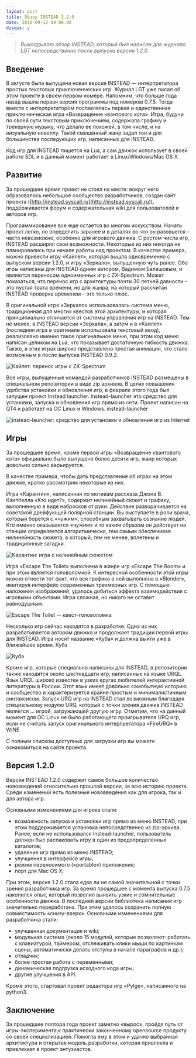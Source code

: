 ```yaml
---
layout: post
title: Обзор INSTEAD 1.2.0
date: 2010-09-12 09:08:00
disqus: y
---
```


> *Выкладываю обзор INSTEAD, который был написан для журнала LGT непосредственно после выпуска версии 1.2.0.*

## Введение

В августе была выпущена новая версия INSTEAD — интерпретатора простых текстовых приключенческих игр. Журнал LGT уже писал об этом проекте в своем первом номере. Напомним, что больше года назад вышла первая версия программы под номером 0.7.5. Тогда вместе с интерпретатором поставлялась первая и единственная приключенческая игра «Возвращение квантового кота». Игра, будучи по своей сути текстовым приключением, содержала графику и трекерную музыку, что делало ее похожей, в том числе, и на визуальную новеллу. Такой смешанный жанр задал тон и для большинства последующих игр, написанных для INSTEAD.

Код игр для INSTEAD пишется на Lua, а сам движок использует в своей работе SDL и в данный момент работает в Linux/Windows/Mac OS X.

## Развитие

За прошедшее время проект не стоял на месте: вокруг него образовалось небольшое сообщество разработчиков, создан сайт проекта ([http://instead.syscall.ru](http://instead.syscall.ru)), поддерживается форум и содержательная wiki для пользователей и авторов игр.

Программирование все еще остается во многом искусством. Начать проект легко, но определить заранее и в деталях во что он разовьется – часто невозможно, особенно для игрового движка. С ростом числа игр, INSTEAD расширял свои возможности. Некоторые из них никогда не планировались при начале работы над проектом. В качестве примера, можно привести игру «Кайлет», которая вышла одновременно с выпуском версии 1.2.0, и игру «Зеркало», выпущенную чуть ранее. Обе игры написаны для INSTEAD одним автором, Вадимом Балашовым, и являются переносом одноименных игр с ZX-Spectrum. Может показаться, что перенос игр с архитектуры почти 30 летней давности – это пустая трата времени, но для жанра, на который рассчитан INSTEAD проверка временем – это только плюс.

В оригинальной игре «Зеркало» использовалась система меню, традиционная для многих квестов этой архитектуры, и которая принципиально отличается от системы управления игр на INSTEAD. Тем не менее, в INSTEAD версии «Зеркала», а затем и в «Кайлет» (последняя игра в оригинале использовала текстовый ввод), реализовано именно такое оригинальное меню, при этом код меню написан целиком на Lua, что показывает достаточную гибкость движка. Также, в этих играх широко представлена простая анимация, что стало возможным в после выпуска INSTEAD 0.9.2.

![Кайлет: перенос игры с ZX-Spectrum](/img/review-1-2-0/kayleth.jpg)

Все игры, выпущенные командой разработчиков INSTEAD размещены в специальном репозитории в виде zip архивов. В целях повышения удобства установки и обновления игр, в феврале этого года был запущен проект Instead launcher. Instead-launcher это средство для установки, запуска и обновления игр прямо из сети. Проект написан на QT4 и работает на ОС Linux и Windows.
instead-launcher

![instead-launcher: средство для установки и обновления игр из Internet](/img/review-1-2-0/launcher.png)

## Игры

За прошедшее время, кроме первой игры «Возвращение квантового кота» официально было выпущено более десяти игр, жанр которых довольно сильно варьируется.

В качестве примера, чтобы дать представление об играх на этом движке, кратко рассмотрим некоторые из них.

Игра «Карантин», написанная по мотивам рассказа Джона В. Кэипбелла «Кто идет?», содержит нелинейный сюжет и графику, выполненную в виде набросков от руки. Действие разворачивается на советской дрейфующей полярной станции. Вы выступаете в роли врача, который борется с «чужим», способным захватывать сознание людей. Кто именно оказывается «чужим» и то каким образом он действует на станции определяется алгоритмически, тем самым обеспечивая нелинейность сюжета, в который, тем не менее, вплетены и традиционные загадки.

![Карантин: игра с нелинейным сюжетом](/img/review-1-2-0/quarantine.jpg)

Игра «Escape The Toilet» выполнена в жанре игр «Escape The Room» и при этом является головоломкой. К интересной особенности этой игры можно отнести тот факт, что вся графика в ней выполнена в «Blender», имитируя интерфейс современных трехмерных игр. С помощью наложения изображений, удалось добиться эффекта взаимодействия с игровыми объектами. Игра сложная, но никого не оставит равнодушным.

![Escape The Toilet -- квест-головоломка](/img/review-1-2-0/toilet.png)

Несколько игр сейчас находятся в разработке. Одна из них разрабатывается автором движка и продолжает традиции первой игры для INSTEAD. Игра носит название «Куба» и должна выйти уже в ближайшее время.
Куба

![Куба](/img/review-1-2-0/cuba.jpg)

Кроме игр, которые специально написаны для INSTEAD, в репозитории также находятся около шестнадцати игр, написанных на языке URQL. Язык URQL широко известен в узких кругах любителей интерактивной литературы в России. Этот язык имеет довольно самобытную историю и сообщество и характеризуется крайне простым и минималистичным синтаксисом. Запуск URQ игр на INSTEAD стал возможным благодаря специальному модулю URQ, который с точки зрения движка INSTEAD является … игрой, загружающей другую игру. Отметим, что на данный момент для ОС Linux не было работающего проигрывателя URQ игр, если не считать запуск оригинального интерпретатора «FireURQ» в WINE.

С полным списком доступных для загрузки игр вы можете ознакомиться на сайте проекта.

## Версия 1.2.0

Версия INSTEAD 1.2.0 содержит самое большое количество нововведений относительно прошлой версии, за всю историю проекта. Среди изменений есть полезные нововведения как для игрока, так и для автора игр.

Основными изменениями для игрока стали:

* возможность запуска и установки игр прямо из меню INSTEAD, при этом поддерживается установка непосредственно из zip-архива. Ранее, если не использовался Instead-launcher, пользователь должен был распаковать игру в один из предопределенных каталогов;
* удаление игр прямо из меню INSTEAD;
* улучшения в интерфейсе игры;
* режим переносимого («portable») приложения;
* порт для Mac OS X;

При этом, версия 1.2.0 стала едва ли не самой значительной с точки зрения разработчика игр. За время прошедшее с момента выпуска 0.7.5 накопился опыт, который позволил выявить узкие и сомнительные особенности движка. В последней версии библиотека написания игр значительно переработана. При этим удалось сохранить полную совместимость «снизу-вверх». Основными изменениями для разработчика стали:

* улучшенная документация и wiki;
* модульная система (около 15 модулей, которые позволяют: работать с клавиатурой, таймером, отслеживать клики мыши по картинкам сцены, автоматически делать отступы в начале параграфов и др.);
* отладчик;
* более простая работа с переменными;
* динамическая подгрузка исходного кода игры;
* другие улучшения в API.

Кроме этого, стартовал проект редактора игр «PyIge», написанного на python3.

## Заключение

За прошедшие полтора года проект заметно «вырос», пройдя путь от игры-эксперимента к практически законченному opensource продукту со своей специализацией. Помогла ему в этом и удачно выбранная архитектура и  открытая модель разработки, которая привлекла и привлекает в проект энтузиастов.
